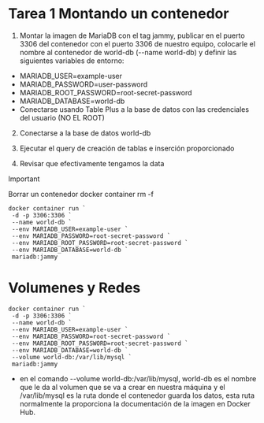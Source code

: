 # Tarea 1 Montando un contenedor

1. Montar la imagen de MariaDB con el tag jammy, publicar en el puerto 3306 del contenedor con el puerto 3306 de nuestro equipo, colocarle el nombre al contenedor de world-db (--name world-db) y definir las siguientes variables de entorno:

- MARIADB_USER=example-user
- MARIADB_PASSWORD=user-password
- MARIADB_ROOT_PASSWORD=root-secret-password
- MARIADB_DATABASE=world-db
- Conectarse usando Table Plus a la base de datos con las credenciales del usuario (NO EL ROOT)

2. Conectarse a la base de datos world-db

3. Ejecutar el query de creación de tablas e inserción proporcionado

4. Revisar que efectivamente tengamos la data


> [!IMPORTANT]  
> Borrar un contenedor docker container rm -f 


```
docker container run `
 -d -p 3306:3306 `
 --name world-db `
 --env MARIADB_USER=example-user `
 --env MARIADB_PASSWORD=root-secret-password `
 --env MARIADB_ROOT_PASSWORD=root-secret-password `
 --env MARIADB_DATABASE=world-db `
 mariadb:jammy
```

# Volumenes y  Redes

```
docker container run `
 -d -p 3306:3306 `
 --name world-db `
 --env MARIADB_USER=example-user `
 --env MARIADB_PASSWORD=root-secret-password `
 --env MARIADB_ROOT_PASSWORD=root-secret-password `
 --env MARIADB_DATABASE=world-db `
 --volume world-db:/var/lib/mysql `
 mariadb:jammy
```
-  en el comando --volume world-db:/var/lib/mysql, world-db es el nombre que le da al volumen que se va a crear en nuestra máquina y el /var/lib/mysql es la ruta donde el contenedor guarda los datos, esta ruta normalmente la proporciona la documentación de la imagen en Docker Hub.

